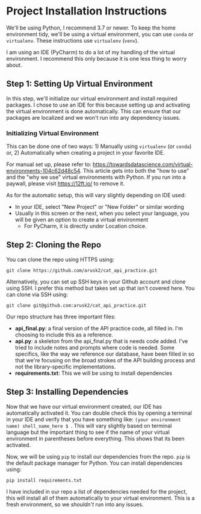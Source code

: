 # Project Installation Instructions

We'll be using Python, I recommend 3.7 or newer. 
To keep the home environment tidy, we'll be using a virtual environment, you can use `conda` or `virtualenv`.
These instructions use `virtualenv` (`venv`).

I am using an IDE (PyCharm) to do a lot of my handling of the virtual environment. 
I recommend this only because it is one less thing to worry about. 

## Step 1: Setting Up Virtual Environment
In this step, we'll initialize our virtual environment and install required packages.
I chose to use an IDE for this because setting up and activating the virtual environment is done automatically. 
This can ensure that our packages are localized and we won't run into any dependency issues.
### Initializing Virtual Environment
This can be done one of two ways: 1) Manually using `virtualenv` (or `conda`) or, 2) Automatically when creating a project
in your favorite IDE.

For manual set up, please refer to: https://towardsdatascience.com/virtual-environments-104c62d48c54.
This article gets into both the "how to use" and the "why we use" virtual environments with Python.
If you run into a paywall, please visit https://12ft.io/ to remove it.

As for the automatic setup, this will vary slightly depending on IDE used: 
- In your IDE, select "New Project" or "New Folder" or similar wording
- Usually in this screen or the next, when you select your language, 
you will be given an option to create a virtual environment
  - For PyCharm, it is directly under Location choice.

## Step 2: Cloning the Repo
You can clone the repo using HTTPS using:

```git clone https://github.com/arusk2/cat_api_practice.git```

Alternatively, you can set up SSH keys in your Github account and clone using SSH. I prefer this method 
but takes set up that isn't covered here. You can clone via SSH using:

```git clone git@github.com:arusk2/cat_api_practice.git```

Our repo structure has three important files:
- **api_final.py**: a final version of the API practice code, all filled in. I'm choosing to include this as a reference.
- **api.py**: a skeleton from the api_final.py that is needs code added. I've tried to include notes and prompts where code
  is needed. Some specifics, like the way we reference our database, have been filled in so that we're focusing on the broad
  strokes of the API building process and not the library-specific implementations.
- **requirements.txt**: This we will be using to install dependencies

## Step 3: Installing Dependencies
Now that we have our virtual environment created, our IDE has automatically activated it. You can double check this by
opening a terminal in your IDE and verify that you have something like:
```(your environment name) shell_name_here $ ```. This will vary slightly based on terminal language but the important 
thing to see if the name of your virtual environment in parentheses before everything. This shows that its been activated.

Now, we will be using `pip` to install our dependencies from the repo. `pip` is the default package manager for Python.
You can install dependencies using:

```pip install requirements.txt```

I have included in our repo a list of dependencies needed for the project, this will install all of them automatically 
to your virtual environment. This is a fresh environment, so we _shouldn't_ run into any issues.